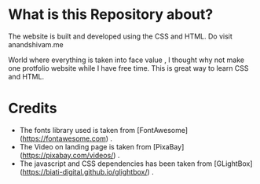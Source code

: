 # What is this Repository about?
The website is built and developed using the CSS and HTML.
 Do visit anandshivam.me

World where everything is taken into face value , I thought why not make one protfolio website
while I have free time. This is great way to learn CSS and HTML. 

# Credits 
- The fonts library used is taken from [FontAwesome] (https://fontawesome.com) .
- The Video on landing page is taken from [PixaBay] (https://pixabay.com/videos/) .
- The javascript and CSS dependencies has been taken from [GLightBox] (https://biati-digital.github.io/glightbox/) .






